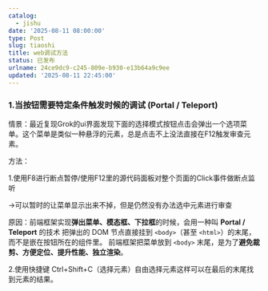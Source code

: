 ```yaml
---
catalog:
  - jishu
date: '2025-08-11 08:00:00'
type: Post
slug: tiaoshi
title: web调试方法
status: 已发布
urlname: 24ce9dc9-c245-809e-b930-e13b64a9c9ee
updated: '2025-08-11 22:45:00'
---
```


### 1.当按钮需要特定条件触发时候的调试 (**Portal / Teleport)**


情景：最近复现Grok的ui界面发现下面的选择模式按钮点击会弹出一个选项菜单。这个菜单是类似一种悬浮的元素，总是点击不上没法直接在F12触发审查元素。


方法：


1.使用F8进行断点暂停/使用F12里的源代码面板对整个页面的Click事件做断点监听


→可以暂时的让菜单显示出来不掉，但是仍然没有办法选中元素进行审查


原因：前端框架实现**弹出菜单、模态框、下拉框**的时候，会用一种叫 **Portal / Teleport** 的技术
把弹出的 DOM 节点直接挂到 `<body>`（甚至 `<html>`）的末尾，而不是嵌在按钮所在的组件里。
前端框架把菜单放到 `<body>` 末尾，是为了**避免裁剪、方便定位、提升性能、独立渲染**。



2.使用快捷键 Ctrl+Shift+C（选择元素）自由选择元素这样可以在最后的末尾找到元素的结果。



